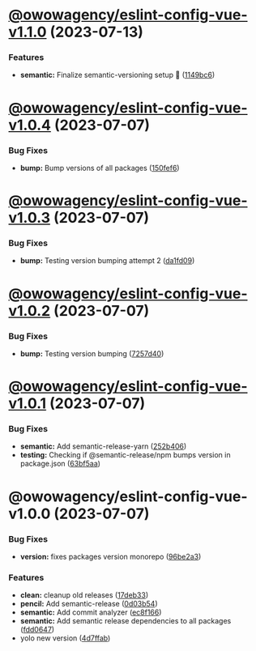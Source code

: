 # [@owowagency/eslint-config-vue-v1.1.0](https://github.com/owowagency/eslint-config/compare/@owowagency/eslint-config-vue-v1.0.4...@owowagency/eslint-config-vue-v1.1.0) (2023-07-13)


### Features

* **semantic:** Finalize semantic-versioning setup 🤞 ([1149bc6](https://github.com/owowagency/eslint-config/commit/1149bc6dad7d84cb9a6f506276234cfb36560afc))

# [@owowagency/eslint-config-vue-v1.0.4](https://github.com/owowagency/eslint-config/compare/@owowagency/eslint-config-vue-v1.0.3...@owowagency/eslint-config-vue-v1.0.4) (2023-07-07)


### Bug Fixes

* **bump:** Bump versions of all packages ([150fef6](https://github.com/owowagency/eslint-config/commit/150fef6fa060c63fcdd38e0e67ad566de3df4cf2))

# [@owowagency/eslint-config-vue-v1.0.3](https://github.com/owowagency/eslint-config/compare/@owowagency/eslint-config-vue-v1.0.2...@owowagency/eslint-config-vue-v1.0.3) (2023-07-07)


### Bug Fixes

* **bump:** Testing version bumping attempt 2 ([da1fd09](https://github.com/owowagency/eslint-config/commit/da1fd092baff72a882a1be462a6440ab67b4ca8a))

# [@owowagency/eslint-config-vue-v1.0.2](https://github.com/owowagency/eslint-config/compare/@owowagency/eslint-config-vue-v1.0.1...@owowagency/eslint-config-vue-v1.0.2) (2023-07-07)


### Bug Fixes

* **bump:** Testing version bumping ([7257d40](https://github.com/owowagency/eslint-config/commit/7257d409068637ffe7f13f52c3bc15d0bcecb648))

# [@owowagency/eslint-config-vue-v1.0.1](https://github.com/owowagency/eslint-config/compare/@owowagency/eslint-config-vue-v1.0.0...@owowagency/eslint-config-vue-v1.0.1) (2023-07-07)


### Bug Fixes

* **semantic:** Add semantic-release-yarn ([252b406](https://github.com/owowagency/eslint-config/commit/252b406fa69562146f1dec827d9547409ec711fc))
* **testing:** Checking if @semantic-release/npm bumps version in package.json ([63bf5aa](https://github.com/owowagency/eslint-config/commit/63bf5aaba8954e2c0503c0d61d826c7004b8728d))

# @owowagency/eslint-config-vue-v1.0.0 (2023-07-07)


### Bug Fixes

* **version:** fixes packages version monorepo ([96be2a3](https://github.com/owowagency/eslint-config/commit/96be2a37123e6cf4e59caacf534f242e63b83335))


### Features

* **clean:** cleanup old releases ([17deb33](https://github.com/owowagency/eslint-config/commit/17deb33f7fbabf6316c40d20c2c7ba7fa0b485b5))
* **pencil:** Add semantic-release ([0d03b54](https://github.com/owowagency/eslint-config/commit/0d03b5411ec7a126f93e3be97806a304167ae4c7))
* **semantic:** Add commit analyzer ([ec8f166](https://github.com/owowagency/eslint-config/commit/ec8f166ef3a25f7b0769bf99e4f46e9cdf0a9f1e))
* **semantic:** Add semantic release dependencies to all packages ([fdd0647](https://github.com/owowagency/eslint-config/commit/fdd064787ab8641623130fe942f792164f8a8dbb))
* yolo new version ([4d7ffab](https://github.com/owowagency/eslint-config/commit/4d7ffab612c89f498a45facbf668bef160b1d04a))
